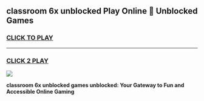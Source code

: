 
## classroom 6x unblocked Play Online 👋 Unblocked Games
<h3>
<a href="https://premium.freeplayer.one?title=classroom_6x_unblocked&ref=19F">CLICK TO PLAY</a></h3>
<hr>

<h3>
<a href="https://premium.freeplayer.one?title=classroom_6x_unblocked&ref=19F">CLICK 2 PLAY</a>
  
</h3>

<a href="https://premium.freeplayer.one?title=classroom_6x_unblocked&ref=19F"><img src="https://clearcache.store/games.png"></a>


**classroom 6x unblocked games unblocked: Your Gateway to Fun and Accessible Online Gaming**
